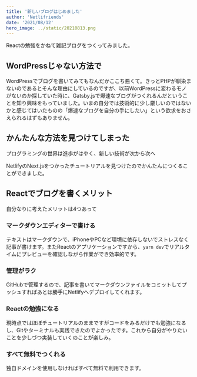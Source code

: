 ```yaml
---
title: '新しいブログはじめました'
author: 'Netlifriends'
date: '2021/08/12'
hero_image: ../static/20210813.png
---
```


Reactの勉強をかねて雑記ブログをつくってみました。

## WordPressじゃない方法で

WordPressでブログを書いてみてもなんだかここち悪くて。きっとPHPが馴染まないのであるとそんな理由にしているのですが、以前WordPressに変わるモノがないのか探していた時に、Gatsby.jsで爆速なブログがつくれるんだということを知り興味をもっていました。いまの自分では技術的に少し厳しいのではないかと感じてはいたものの「爆速なブログを自分の手にしたい」という欲求をおさえられるはずもありません。

## かんたんな方法を見つけてしまった
プログラミングの世界は進歩がはやく、新しい技術が次から次へ

NetlifyのNext.jsをつかったチュートリアルを見つけたのでかんたんにつくることができました。

## Reactでブログを書くメリット

自分なりに考えたメリットは4つあって

### マークダウンエディターで書ける

テキストはマークダウンで、iPhoneやPCなど環境に依存しないでストレスなく記事が書けます。またReactのアプリケーションですから、`yarn dev`でリアルタイムにプレビューを確認しながら作業ができ効率的です。

### 管理がラク

GitHubで管理するので、記事を書いてマークダウンファイルをコミットしてプッシュすればあとは勝手にNetlifyへデプロイしてくれます。

### Reactの勉強になる

現時点ではほぼチュートリアルのままですがコードをみるだけでも勉強になるし、Gitやターミナルも実践できたのでよかったです。これから自分がやりたいことを少しづつ実装していくのことが楽しみ。

### すべて無料でつくれる

独自ドメインを使用しなければすべて無料で利用できます。

